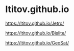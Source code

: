 # ltitov.github.io

https://ltitov.github.io/Jetro/

https://ltitov.github.io/Bislite/

https://ltitov.github.io/GeoSat/

